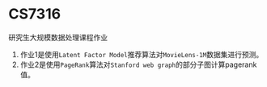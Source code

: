 # CS7316
研究生大规模数据处理课程作业
1. 作业1是使用`Latent Factor Model`推荐算法对`MovieLens-1M`数据集进行预测。
2. 作业2是使用`PageRank`算法对`Stanford web graph`的部分子图计算pagerank值。
